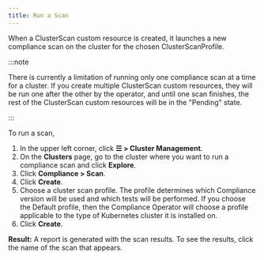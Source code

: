 ```yaml
---
title: Run a Scan
---
```


<head>
  <link rel="canonical" href="https://ranchermanager.docs.rancher.com/how-to-guides/advanced-user-guides/compliance-scan-guides/run-a-scan"/>
</head>

When a ClusterScan custom resource is created, it launches a new compliance scan on the cluster for the chosen ClusterScanProfile.

:::note

There is currently a limitation of running only one compliance scan at a time for a cluster. If you create multiple ClusterScan custom resources, they will be run one after the other by the operator, and until one scan finishes, the rest of the ClusterScan custom resources will be in the "Pending" state.

:::

To run a scan,

1. In the upper left corner, click **☰ > Cluster Management**.
1. On the **Clusters** page, go to the cluster where you want to run a compliance scan and click **Explore**.
1. Click **Compliance > Scan**.
1. Click **Create**.
1. Choose a cluster scan profile. The profile determines which Compliance version will be used and which tests will be performed. If you choose the Default profile, then the Compliance Operator will choose a profile applicable to the type of Kubernetes cluster it is installed on.
1. Click **Create**.

**Result:** A report is generated with the scan results. To see the results, click the name of the scan that appears.